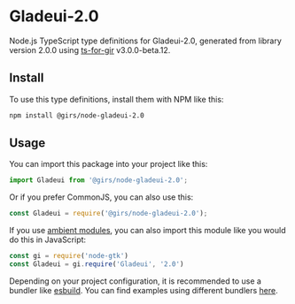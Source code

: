 
# Gladeui-2.0

Node.js TypeScript type definitions for Gladeui-2.0, generated from library version 2.0.0 using [ts-for-gir](https://github.com/gjsify/ts-for-gjs) v3.0.0-beta.12.

## Install

To use this type definitions, install them with NPM like this:
```bash
npm install @girs/node-gladeui-2.0
```

## Usage

You can import this package into your project like this:
```ts
import Gladeui from '@girs/node-gladeui-2.0';
```

Or if you prefer CommonJS, you can also use this:
```ts
const Gladeui = require('@girs/node-gladeui-2.0');
```

If you use [ambient modules](https://github.com/gjsify/ts-for-gir/tree/main/packages/cli#ambient-modules), you can also import this module like you would do this in JavaScript:

```ts
const gi = require('node-gtk')
const Gladeui = gi.require('Gladeui', '2.0')
```

Depending on your project configuration, it is recommended to use a bundler like [esbuild](https://esbuild.github.io/). You can find examples using different bundlers [here](https://github.com/gjsify/ts-for-gir/tree/main/examples).